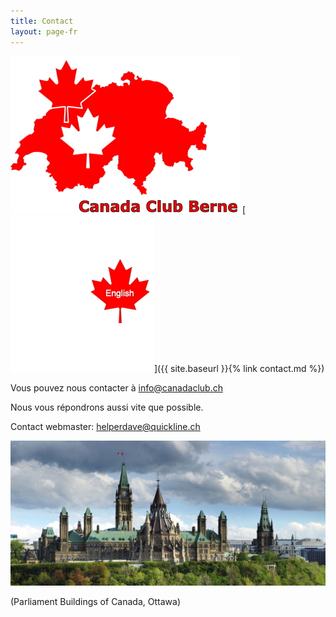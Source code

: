 ```yaml
---
title: Contact
layout: page-fr
---
```


![logo](images/canadaclubbernelogo.jpg) [![logo](images/maple-leaf-english.jpg)]({{ site.baseurl }}{% link contact.md %})

Vous pouvez nous contacter à [info@canadaclub.ch](mailto:info@canadaclub.ch)

Nous vous répondrons aussi vite que possible.

Contact webmaster: [helperdave@quickline.ch](nailto:helperdave@quickline.ch)

![Parliament Buildings of Canada, Ottawa](images/parliament.jpg)

(Parliament Buildings of Canada, Ottawa)
